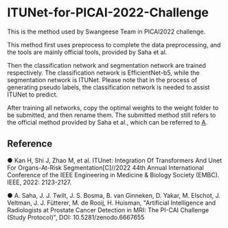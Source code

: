 # ITUNet-for-PICAI-2022-Challenge

This is the method used by Swangeese Team in PICAI2022 challenge.

This method first uses preprocess to complete the data preprocessing, and the tools are mainly official tools, provided by Saha et al. 
 
Then the classification network and segmentation network are trained respectively. The classification network is EfficientNet-b5, while the segmentation network is ITUNet.
Please note that in the process of generating pseudo labels, the classification network is needed to assist ITUNet to predict. 
 
After training all networks, copy the optimal weights to the weight folder to be submitted, and then rename them. The submitted method still refers to the official method provided by Saha et al., which can be referred to [A](https://github.com/DIAGNijmegen/picai_unet_semi_supervised_gc_algorithm).

## Reference

● Kan H, Shi J, Zhao M, et al. ITUnet: Integration Of Transformers And Unet For Organs-At-Risk Segmentation[C]//2022 44th Annual International Conference of the IEEE Engineering in Medicine & Biology Society (EMBC). IEEE, 2022: 2123-2127.

● A. Saha, J. J. Twilt, J. S. Bosma, B. van Ginneken, D. Yakar, M. Elschot, J. Veltman, J. J. Fütterer, M. de Rooij, H. Huisman, "Artificial Intelligence and Radiologists at Prostate Cancer Detection in MRI: The PI-CAI Challenge (Study Protocol)", DOI: 10.5281/zenodo.6667655
